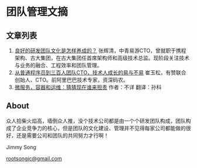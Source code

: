 # 团队管理文摘

## 文章列表

1. [良好的研发团队文化是怎样养成的？](docs/good_team_culture_formation.md) 张辉清，中青易游CTO，曾就职于携程架构、古大集团，在古大集团任首席架构师和高级技术总监。现阶段关注技术与业务的融合、工程效率和团队管理。
2. [从普通程序员到三百人团队CTO，技术人成长的易与不易](docs/techman_grow.md) 崔玉松，有赞联合创始人、CTO。前阿里巴巴技术专家，资深码农。
3. [微服务，容器和运维：猜猜现在谁来担责](docs/microservice_who_take_charge.md)  作者：不详 翻译：孙科

## About

众人拾柴火焰高，墙倒众人推，没个技术公司都是由一个个研发团队构成，团队构成了企业竞争力的核心，但是团队的文化建设、管理并不见得每家公司都能做的很好，还是需要公司和团队的共同努力才行啊！

Jimmy Song

rootsongjc@gmail.com